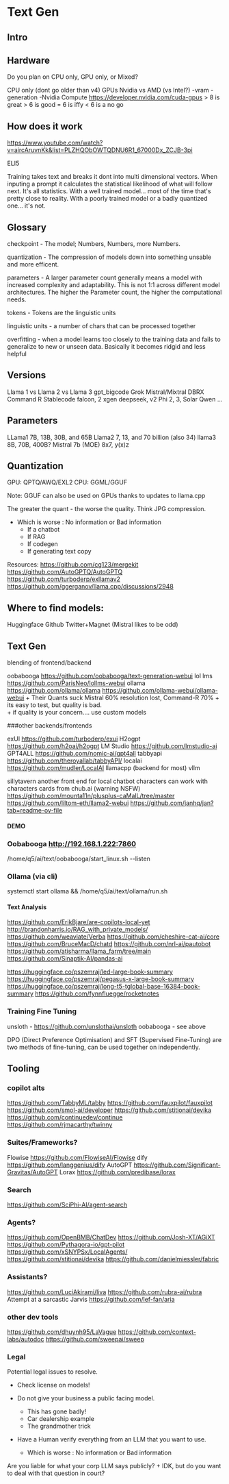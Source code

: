 Text Gen
===


## Intro

## Hardware

Do you plan on CPU only, GPU only, or Mixed?

CPU only (dont go older than v4)
GPUs Nvidia vs AMD (vs Intel?)
-vram
-generation
-Nvidia Compute https://developer.nvidia.com/cuda-gpus
    > 8 is great
    > 6 is good 
    = 6 is iffy
    < 6 is a no go

## How does it work

https://www.youtube.com/watch?v=aircAruvnKk&list=PLZHQObOWTQDNU6R1_67000Dx_ZCJB-3pi


ELI5 

Training takes text and breaks it dont into multi dimensional vectors.  When inputing a prompt it calculates the statistical likelihood of what will follow next.
It's all statistics.  With a well trained model... most of the time that's pretty close to reality. With a poorly trained model or a badly quantized one... it's not.



## Glossary

checkpoint - The model; Numbers, Numbers, more Numbers.

quantization - The compression of models down into something unsable and more efficent.  

parameters - A larger parameter count generally means a model with increased complexity and adaptability.  This is not 1:1 across different model architectures.  The higher the Parameter count, the higher the computational needs.

tokens - Tokens are the linguistic units

linguistic units - a number of chars that can be processed together


overfitting - when a model learns too closely to the training data and fails to generalize to new or unseen data. Basically it becomes ridgid and less helpful

## Versions

Llama 1 vs Llama 2 vs Llama 3
gpt_bigcode
Grok
Mistral/Mixtral
DBRX
Command R
Stablecode
falcon, 2
xgen
deepseek, v2
Phi 2, 3, 
Solar
Qwen
...


## Parameters
LLama1 7B, 13B, 30B, and 65B
Llama2 7, 13, and 70 billion  (also 34)
llama3 8B, 70B, 400B?
Mistral 7b (MOE) 8x7, y(x)z

## Quantization 

GPU: QPTQ/AWQ/EXL2
CPU: GGML/GGUF

Note: GGUF can also be used on GPUs thanks to updates to llama.cpp

The greater the quant - the worse the quality.
Think JPG compression.


- Which is worse : No information or Bad information
    - If a chatbot
    - If RAG
    - If codegen
    - If generating text copy



Resources:
https://github.com/cg123/mergekit
https://github.com/AutoGPTQ/AutoGPTQ
https://github.com/turboderp/exllamav2
https://github.com/ggerganov/llama.cpp/discussions/2948


## Where to find models:

Huggingface 
Github
Twitter+Magnet (Mistral likes to be odd)


## Text Gen
blending of frontend/backend

oobabooga https://github.com/oobabooga/text-generation-webui
lol lms https://github.com/ParisNeo/lollms-webui
ollama https://github.com/ollama/ollama https://github.com/ollama-webui/ollama-webui 
    + Their Quants suck  Mistral 60% resolution lost, Command-R 70%
    + its easy to test, but quality is bad.  
    + if quality is your concern.... use custom models
    

###other backends/frontends

exUI https://github.com/turboderp/exui
H2ogpt https://github.com/h2oai/h2ogpt
LM Studio https://github.com/lmstudio-ai
GPT4ALL https://github.com/nomic-ai/gpt4all
tabbyapi https://github.com/theroyallab/tabbyAPI/
localai https://github.com/mudler/LocalAI
llamacpp (backend for most)
vllm

sillytavern another front end for local chatbot characters can work with characters cards from chub.ai (warning NSFW)
https://github.com/mounta11n/plusplus-caMalL/tree/master
https://github.com/liltom-eth/llama2-webui
https://github.com/janhq/jan?tab=readme-ov-file

#### DEMO

### Oobabooga http://192.168.1.222:7860
/home/q5/ai/text/oobabooga/start_linux.sh --listen

### Ollama (via cli)
systemctl start ollama && /home/q5/ai/text/ollama/run.sh


#### Text Analysis
https://github.com/ErikBjare/are-copilots-local-yet
http://brandonharris.io/RAG_with_private_models/
https://github.com/weaviate/Verba
https://github.com/cheshire-cat-ai/core
https://github.com/BruceMacD/chatd
https://github.com/nrl-ai/pautobot
https://github.com/atisharma/llama_farm/tree/main
https://github.com/Sinaptik-AI/pandas-ai

https://huggingface.co/pszemraj/led-large-book-summary
https://huggingface.co/pszemraj/pegasus-x-large-book-summary
https://huggingface.co/pszemraj/long-t5-tglobal-base-16384-book-summary
https://github.com/fynnfluegge/rocketnotes


### Training Fine Tuning

unsloth - https://github.com/unslothai/unsloth
oobabooga - see above

DPO (Direct Preference Optimisation) and SFT (Supervised Fine-Tuning) are two methods of fine-tuning, can be used together on independently.


## Tooling


### copilot alts
https://github.com/TabbyML/tabby
https://github.com/fauxpilot/fauxpilot
https://github.com/smol-ai/developer
https://github.com/stitionai/devika
https://github.com/continuedev/continue
https://github.com/rjmacarthy/twinny


### Suites/Frameworks?
Flowise https://github.com/FlowiseAI/Flowise
dify https://github.com/langgenius/dify
AutoGPT https://github.com/Significant-Gravitas/AutoGPT
Lorax https://github.com/predibase/lorax


### Search
https://github.com/SciPhi-AI/agent-search


### Agents?
https://github.com/OpenBMB/ChatDev
https://github.com/Josh-XT/AGiXT
https://github.com/Pythagora-io/gpt-pilot
https://github.com/xSNYPSx/LocalAgents/
https://github.com/stitionai/devika
https://github.com/danielmiessler/fabric


### Assistants?
https://github.com/LuciAkirami/liva
https://github.com/rubra-ai/rubra
Attempt at a sarcastic Jarvis https://github.com/lef-fan/aria


### other dev tools
https://github.com/dhuynh95/LaVague
https://github.com/context-labs/autodoc
https://github.com/sweepai/sweep



###  Legal
Potential legal issues to resolve.

+ Check license on models!

+ Do not give your business a public facing model.
    + This has gone badly!
    + Car dealership example
    + The grandmother trick

+ Have a Human verify everything from an LLM that you want to use.
    + Which is worse : No information or Bad information

Are you liable for what your corp LLM says publicly?
    + IDK, but do you want to deal with that question in court?
